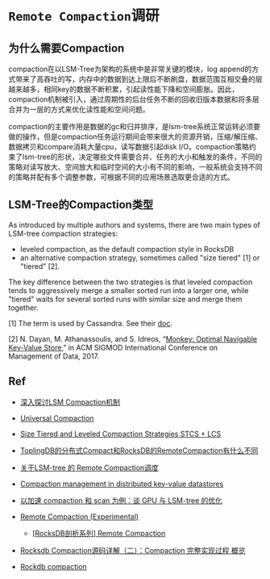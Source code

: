 # `Remote Compaction`调研

## 为什么需要Compaction

compaction在以LSM-Tree为架构的系统中是非常关键的模块，log append的方式带来了高吞吐的写，内存中的数据到达上限后不断刷盘，数据范围互相交叠的层越来越多，相同key的数据不断积累，引起读性能下降和空间膨胀。因此，compaction机制被引入，通过周期性的后台任务不断的回收旧版本数据和将多层合并为一层的方式来优化读性能和空间问题。

compaction的主要作用是数据的gc和归并排序，是lsm-tree系统正常运转必须要做的操作，但是compaction任务运行期间会带来很大的资源开销，压缩/解压缩、数据拷贝和compare消耗大量cpu，读写数据引起disk I/O。compaction策略约束了lsm-tree的形状，决定哪些文件需要合并、任务的大小和触发的条件，不同的策略对读写放大、空间放大和临时空间的大小有不同的影响，一般系统会支持不同的策略并配有多个调整参数，可根据不同的应用场景选取更合适的方式。

## LSM-Tree的Compaction类型

As introduced by multiple authors and systems, there are two main types of LSM-tree compaction strategies:

* leveled compaction, as the default compaction style in RocksDB
* an alternative compaction strategy, sometimes called "size tiered" [1] or "tiered" [2].

The key difference between the two strategies is that leveled compaction tends to aggressively merge a smaller sorted run into a larger one, while "tiered" waits for several sorted runs with similar size and merge them together.

[1] The term is used by Cassandra. See their [doc](https://docs.datastax.com/en/archived/cassandra/3.0/cassandra/operations/opsConfigureCompaction.html).

[2] N. Dayan, M. Athanassoulis, and S. Idreos, “[Monkey: Optimal Navigable Key-Value Store,](https://stratos.seas.harvard.edu/publications/monkey-optimal-navigable-key-value-store)” in ACM SIGMOD International Conference on Management of Data, 2017.



## Ref

* [深入探讨LSM Compaction机制](https://developer.aliyun.com/article/758369)
* [Universal Compaction](https://github.com/facebook/rocksdb/wiki/universal-compaction)
* [Size Tiered and Leveled Compaction Strategies STCS + LCS](https://university.scylladb.com/courses/scylla-operations/lessons/compaction-strategies/topic/size-tiered-and-leveled-compaction-strategies-stcs-lcs/)
* [ToplingDB的分布式Compact和RocksDB的RemoteCompaction有什么不同](https://docs.pingcode.com/ask/32348.html)
* [关于LSM-tree 的 Remote Compaction调度](https://blog.csdn.net/Z_Stand/article/details/119700257)
* [Compaction management in distributed key-value datastores](https://www.vldb.org/pvldb/vol8/p850-ahmad.pdf)
* [以加速 compaction 和 scan 为例：谈 GPU 与 LSM-tree 的优化](https://open.oceanbase.com/blog/10900271)

* [Remote Compaction (Experimental)](https://github.com/facebook/rocksdb/wiki/Remote-Compaction-%28Experimental%29)
  * [[RocksDB剖析系列] Remote Compaction](https://segmentfault.com/a/1190000041289857)
* [Rocksdb Compaction源码详解（二）：Compaction 完整实现过程 概览](https://blog.csdn.net/Z_Stand/article/details/107592966)
* [Rockdb compaction](https://github.com/facebook/rocksdb/wiki/Compaction?spm=a2c6h.12873639.article-detail.9.6f5c3f0eVW0Dpi)